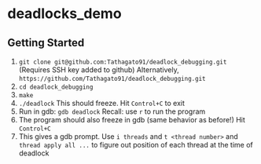 # deadlocks_demo

## Getting Started
1. `git clone git@github.com:Tathagato91/deadlock_debugging.git` (Requires SSH key added to github)
  Alternatively, `https://github.com/Tathagato91/deadlock_debugging.git`
2. `cd deadlock_debugging`
3. `make`
4. `./deadlock` This should freeze. Hit `Control+C` to exit
5. Run in gdb: `gdb deadlock`
  Recall: use `r` to run the program
6. The program should also freeze in gdb (same behavior as before!) Hit `Control+C`
7. This gives a gdb prompt. Use `i threads` and `t <thread number>` and `thread apply all ...` to figure out position of each thread at the time of deadlock
